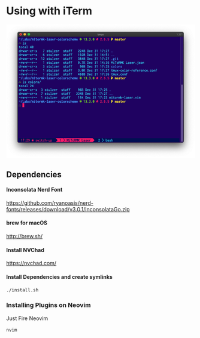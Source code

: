 # Using with iTerm

![Terminal Screenshot](https://raw.githubusercontent.com/stulzer/dot-files/master/screenshot-mitormk.png)

## Dependencies

#### Inconsolata Nerd Font
https://github.com/ryanoasis/nerd-fonts/releases/download/v3.0.1/InconsolataGo.zip

#### brew for macOS
http://brew.sh/

#### Install NVChad
https://nvchad.com/

#### Install Dependencies and create symlinks
```
./install.sh
```

### Installing Plugins on Neovim
Just Fire Neovim
```
nvim
```
